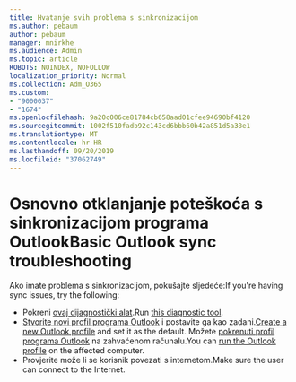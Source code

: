 ```yaml
---
title: Hvatanje svih problema s sinkronizacijom
ms.author: pebaum
author: pebaum
manager: mnirkhe
ms.audience: Admin
ms.topic: article
ROBOTS: NOINDEX, NOFOLLOW
localization_priority: Normal
ms.collection: Adm_O365
ms.custom:
- "9000037"
- "1674"
ms.openlocfilehash: 9a20c006ce81784cb658aad01cfee94690bf4120
ms.sourcegitcommit: 1002f510fadb92c143cd6bbb60b42a851d5a38e1
ms.translationtype: MT
ms.contentlocale: hr-HR
ms.lasthandoff: 09/20/2019
ms.locfileid: "37062749"
---
```

# <a name="basic-outlook-sync-troubleshooting"></a><span data-ttu-id="cb0d9-102">Osnovno otklanjanje poteškoća s sinkronizacijom programa Outlook</span><span class="sxs-lookup"><span data-stu-id="cb0d9-102">Basic Outlook sync troubleshooting</span></span>

<span data-ttu-id="cb0d9-103">Ako imate problema s sinkronizacijom, pokušajte sljedeće:</span><span class="sxs-lookup"><span data-stu-id="cb0d9-103">If you're having sync issues, try the following:</span></span>

- <span data-ttu-id="cb0d9-104">Pokreni [ovaj dijagnostički alat](https://aka.ms/sara-outlooksendreceive).</span><span class="sxs-lookup"><span data-stu-id="cb0d9-104">Run [this diagnostic tool](https://aka.ms/sara-outlooksendreceive).</span></span>
- <span data-ttu-id="cb0d9-105">[Stvorite novi profil programa Outlook](https://support.office.com/article/f544c1ba-3352-4b3b-be0b-8d42a540459d) i postavite ga kao zadani.</span><span class="sxs-lookup"><span data-stu-id="cb0d9-105">[Create a new Outlook profile](https://support.office.com/article/f544c1ba-3352-4b3b-be0b-8d42a540459d) and set it as the default.</span></span> <span data-ttu-id="cb0d9-106">Možete [pokrenuti profil programa Outlook](https://aka.ms/SaRA-OutlookSetupProfile) na zahvaćenom računalu.</span><span class="sxs-lookup"><span data-stu-id="cb0d9-106">You can [run the Outlook profile](https://aka.ms/SaRA-OutlookSetupProfile) on the affected computer.</span></span>
- <span data-ttu-id="cb0d9-107">Provjerite može li se korisnik povezati s internetom.</span><span class="sxs-lookup"><span data-stu-id="cb0d9-107">Make sure the user can connect to the Internet.</span></span> 